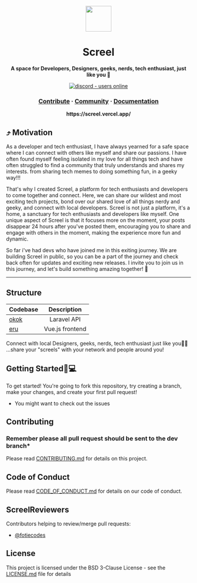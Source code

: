 <p align="center">
    <img height="70" src="https://user-images.githubusercontent.com/42372656/212937297-f6d86dc6-c716-430d-92eb-f770960e93c9.png"/>
    <h1 align="center">Screel</h1>
</p>
<p align="center">
  <strong>A space for Developers, Designers, geeks, nerds, tech enthusiast, just like you 🚀</strong>
</p>
<p align="center">
  <a href="https://discord.gg/7mqC4qc7bt">
    <img src="https://img.shields.io/discord/1060864212500484189?label=discord&logo=appveyor&style=for-the-badge" alt="discord - users online" />
  </a>
</p>

<h3 align="center">  
  <a href="#">Contribute</a>
  <span> · </span>
  <a href="https://discord.com">Community</a>
  <span> · </span>
  <a href="#">Documentation</a>
</h3>

<p align="center"><b>https://screel.vercel.app/</b></p>

## ⤴️ Motivation

As a developer and tech enthusiast, I have always yearned for a safe space where I can connect with others like myself and share our passions. I have often found myself feeling isolated in my love for all things tech and have often struggled to find a community that truly understands and shares my interests. from sharing tech memes to doing something fun, in a geeky way!!!

That's why I created Screel, a platform for tech enthusiasts and developers to come together and connect. Here, we can share our wildest and most exciting tech projects, bond over our shared love of all things nerdy and geeky, and connect with local developers. Screel is not just a platform, it's a home, a sanctuary for tech enthusiasts and developers like myself. One unique aspect of Screel is that it focuses more on the moment, your posts disappear 24 hours after you've posted them, encouraging you to share and engage with others in the moment, making the experience more fun and dynamic.

So far i've had devs who have joined me in this exiting journey. We are building Screel in public, so you can be a part of the journey and check back often for updates and exciting new releases. I invite you to join us in this journey, and let's build something amazing together! 🚀

---

## Structure

| Codebase |      Description      |
| :------- | :-------------------: |
| [okok](/okok)    |   Laravel API        |
| [eru](/eru)     |   Vue.js frontend      |

Connect with local Designers, geeks, nerds, tech enthusiast just like you💪🏾 ...share your "screels" with your network and people around you! 

## Getting Started🚀💻
To get started! You're going to fork this repository, try creating a branch, make your changes, and create your first pull request!

* You might want to check out the issues


## Contributing
### Remember please all pull request should be sent to the dev branch*
Please read [CONTRIBUTING.md](CONTRIBUTING.md) for details on this project.

## Code of Conduct
Please read [CODE_OF_CONDUCT.md](CODE_OF_CONDUCT.md) for details on our code of conduct.

## ScreelReviewers
Contributors helping to review/merge pull requests:

* [@fotiecodes](https://github.com/FotieMConstant)

## License
This project is licensed under the BSD 3-Clause License - see the [LICENSE.md](LICENSE.md) file for details  

<!-- ## 🛠Project setup
```
npm install
```

### Compiles and hot-reloads for development
```
npm run serve
```

### Compiles and minifies for production
```
npm run build
```

### Lints and fixes files
```
npm run lint
```
See [Configuration Reference](https://cli.vuejs.org/config/).
 -->
